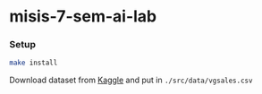 # misis-7-sem-ai-lab

### Setup
```bash
make install
```
Download dataset from [Kaggle](https://www.kaggle.com/datasets/gregorut/videogamesales/) and put in `./src/data/vgsales.csv`

